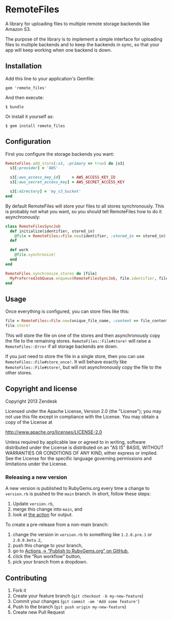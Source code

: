 # RemoteFiles

A library for uploading files to multiple remote storage backends like Amazon S3.

The purpose of the library is to implement a simple interface for uploading files to multiple backends
and to keep the backends in sync, so that your app will keep working when one backend is down.

## Installation

Add this line to your application's Gemfile:

    gem 'remote_files'

And then execute:

    $ bundle

Or install it yourself as:

    $ gem install remote_files

## Configuration

First you configure the storage backends you want:

```ruby
RemoteFiles.add_store(:s3, :primary => true) do |s3|
  s3[:provider] = 'AWS'

  s3[:aws_access_key_id]     = AWS_ACCESS_KEY_ID
  s3[:aws_secret_access_key] = AWS_SECRET_ACCESS_KEY

  s3[:directory] = 'my_s3_bucket'
end
```

By default RemoteFiles will store your files to all stores synchronously. This is probably not what you want,
so you should tell RemoteFiles how to do it asynchronously:

```ruby
class RemoteFilesSyncJob
  def initialize(identifier, stored_in)
    @file = RemoteFiles::File.new(identifier, :stored_in => stored_in)
  def

  def work
    @file.synchronize!
  end
end

RemoteFiles.synchronize_stores do |file|
  MyPreferredJobQueue.enqueue(RemoteFilesSyncJob, file.identifier, file.stored_in)
end
```

## Usage

Once everything is configured, you can store files like this:

```ruby
file = RemoteFiles::File.new(unique_file_name, :content => file_content, :content_type => content_type)
file.store!
```

This will store the file on one of the stores and then asynchronously copy the file to the remaining stores.
`RemoteFiles::File#store!` will raise a `RemoteFiles::Error` if all storage backends are down.

If you just need to store the file in a single store, then you can use `RemoteFiles::File#store_once!`. It will
behave exactly like `RemoteFiles::File#store!`, but will not asynchronously copy the file to the other stores.

## Copyright and license

Copyright 2013 Zendesk

Licensed under the Apache License, Version 2.0 (the "License"); you may not use this file except in compliance with the License.
You may obtain a copy of the License at

http://www.apache.org/licenses/LICENSE-2.0

Unless required by applicable law or agreed to in writing, software distributed under the License is distributed on an "AS IS" BASIS, WITHOUT WARRANTIES OR CONDITIONS OF ANY KIND, either express or implied. See the License for the specific language governing permissions and limitations under the License.

### Releasing a new version
A new version is published to RubyGems.org every time a change to `version.rb` is pushed to the `main` branch.
In short, follow these steps:
1. Update `version.rb`,
2. merge this change into `main`, and
3. look at [the action](https://github.com/zendesk/remote_files/actions/workflows/publish.yml) for output.

To create a pre-release from a non-main branch:
1. change the version in `version.rb` to something like `1.2.0.pre.1` or `2.0.0.beta.2`,
2. push this change to your branch,
3. go to [Actions → “Publish to RubyGems.org” on GitHub](https://github.com/zendesk/remote_files/actions/workflows/publish.yml),
4. click the “Run workflow” button,
5. pick your branch from a dropdown.

## Contributing

1. Fork it
2. Create your feature branch (`git checkout -b my-new-feature`)
3. Commit your changes (`git commit -am 'Add some feature'`)
4. Push to the branch (`git push origin my-new-feature`)
5. Create new Pull Request
